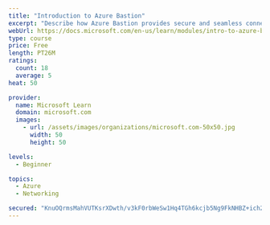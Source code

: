 ```yaml
---
title: "Introduction to Azure Bastion"
excerpt: "Describe how Azure Bastion provides secure and seamless connectivity to your VMs directly in the Azure portal. Determine whether Azure Bastion can replace your administrative jump boxes."
webUrl: https://docs.microsoft.com/en-us/learn/modules/intro-to-azure-bastion/
type: course
price: Free
length: PT26M
ratings:
  count: 18
  average: 5
heat: 50

provider:
  name: Microsoft Learn
  domain: microsoft.com
  images:
    - url: /assets/images/organizations/microsoft.com-50x50.jpg
      width: 50
      height: 50

levels:
  - Beginner

topics:
  - Azure
  - Networking

secured: "KnuOQrmsMahVUTKsrXDwth/v3kF0rbWeSw1Hq4TGh6kcjb5Ng9FkNHBZ+ich2Aje6/LKnyz0rdXKMOYW3Qcf3Jvxnt1wBn4SaLkqe87DH5bFi4WHcBfQvzx75EEnY24yaj7Wp2SBs4d5/3lavXTMnWd7g51ADl4pU/eTrNuXYqMQzAb2q8KnYepJKGRGSBtYc2gi8/WK8DoaRdiYYQxIISDlrMjH3s+CT1vKVxnl/YAGkj1nJrLLpnOdBBdbIIUOB/gv8w1FrLCJkpnrhUFxC6RTpc77F9uJUSZp+fMLOOpQ4yvMCzQrT+7I/Xp6ejrnNxIfi7fmFOH9EUmoLwMZK4j/+sPOlKOGgVvvMLqx3e6aKFORciENfOMAPt61oBcAYAS1bB+rMVnGt4B9GFt3fiCwb4Ni3Gm2hoGtqJL4Yu8=;YwLCbetuCUj+TwlDT/csyg=="
---
```


